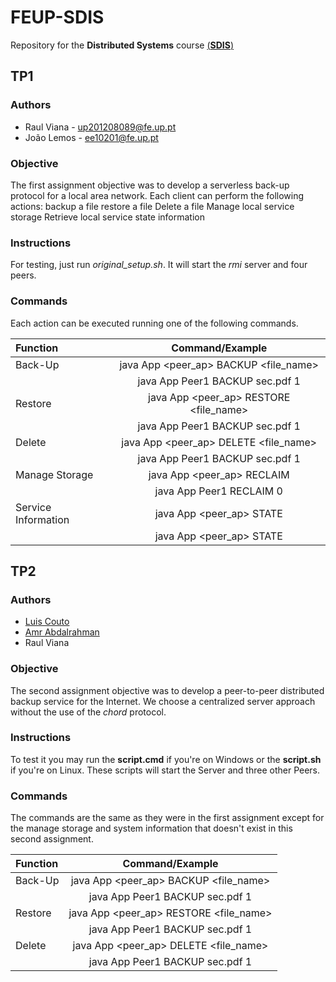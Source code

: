 # FEUP-SDIS
Repository for the **Distributed Systems** course [(**SDIS**)](https://sigarra.up.pt/feup/pt/UCURR_GERAL.FICHA_UC_VIEW?pv_ocorrencia_id=436451)

## TP1

### Authors

* Raul Viana - up201208089@fe.up.pt
* João Lemos - ee10201@fe.up.pt

### Objective

The first assignment objective was to develop a serverless back-up protocol for a local area network. 
Each client can perform the following actions:
backup a file
restore a file 
Delete a file
Manage local service storage
Retrieve local service state information

### Instructions

For testing, just run *original_setup.sh*. It will start the *rmi* server and four peers. 

### Commands

Each action can be executed running one of the following commands.

| Function | Command/Example |
| :------- | :-----: |
| Back-Up  | java App <peer_ap> BACKUP <file_name> |
|          | java App Peer1 BACKUP sec.pdf 1 |
| Restore  | java App <peer_ap> RESTORE <file_name> |
|          | java App Peer1 BACKUP sec.pdf 1 |
| Delete   | java App <peer_ap> DELETE <file_name> |
|          | java App Peer1 BACKUP sec.pdf 1 |
| Manage Storage | java App <peer_ap> RECLAIM <space> |
|          | java App Peer1 RECLAIM 0 |
| Service Information | java App <peer_ap> STATE |
|          | java App <peer_ap> STATE |


## TP2

### Authors

* [Luis Couto](https://github.com/limonete)
* [Amr Abdalrahman](https://github.com/Amr311)
* Raul Viana


### Objective

The second assignment objective was to develop a peer-to-peer distributed backup service for the Internet. We choose a centralized server approach without the use of the *chord* protocol. 


### Instructions

To test it you may run the **script.cmd** if you're on Windows or the **script.sh** if you're on Linux. These scripts will start the Server and three other Peers.


### Commands

The commands are the same as they were in the first assignment except for the manage storage and system information that doesn't exist in this second assignment. 

| Function | Command/Example |
| :------- | :-----: |
| Back-Up  | java App <peer_ap> BACKUP <file_name> |
|          | java App Peer1 BACKUP sec.pdf 1 |
| Restore  | java App <peer_ap> RESTORE <file_name> |
|          | java App Peer1 BACKUP sec.pdf 1 |
| Delete   | java App <peer_ap> DELETE <file_name> |
|          | java App Peer1 BACKUP sec.pdf 1 |
